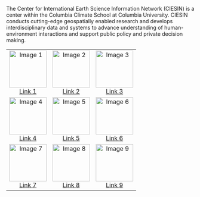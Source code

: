 The Center for International Earth Science Information Network (CIESIN) is a center within the Columbia Climate School at Columbia University. CIESIN conducts cutting-edge geospatially enabled research and develops interdisciplinary data and systems to advance understanding of human-environment interactions and support public policy and private decision making.

<table>
  <tr>
    <td align="center">
      <img src="https://ciesin.climate.columbia.edu/sites/default/files/styles/cu_crop/public/content/25-sedac-logo-sm.png?itok=O3Ny6k2a" alt="Image 1" width="100" height="100"><br>
      <a href="LINK_URL_1">Link 1</a>
    </td>
    <td align="center">
      <img src="IMAGE_URL_2" alt="Image 2" width="100" height="100"><br>
      <a href="LINK_URL_2">Link 2</a>
    </td>
    <td align="center">
      <img src="IMAGE_URL_3" alt="Image 3" width="100" height="100"><br>
      <a href="LINK_URL_3">Link 3</a>
    </td>
  </tr>
  <tr>
    <td align="center">
      <img src="IMAGE_URL_4" alt="Image 4" width="100" height="100"><br>
      <a href="LINK_URL_4">Link 4</a>
    </td>
    <td align="center">
      <img src="IMAGE_URL_5" alt="Image 5" width="100" height="100"><br>
      <a href="LINK_URL_5">Link 5</a>
    </td>
    <td align="center">
      <img src="IMAGE_URL_6" alt="Image 6" width="100" height="100"><br>
      <a href="LINK_URL_6">Link 6</a>
    </td>
  </tr>
  <tr>
    <td align="center">
      <img src="IMAGE_URL_7" alt="Image 7" width="100" height="100"><br>
      <a href="LINK_URL_7">Link 7</a>
    </td>
    <td align="center">
      <img src="IMAGE_URL_8" alt="Image 8" width="100" height="100"><br>
      <a href="LINK_URL_8">Link 8</a>
    </td>
    <td align="center">
      <img src="IMAGE_URL_9" alt="Image 9" width="100" height="100"><br>
      <a href="LINK_URL_9">Link 9</a>
    </td>
  </tr>
</table>
